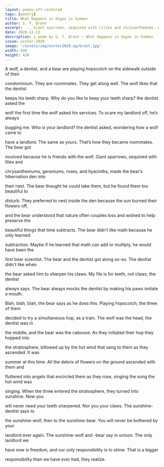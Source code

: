 ```yaml
---
layout: poems-off-centered
tags: [poetry]
title: What Happens in Vegas in Summer
author: S. T. Brant
excerpt: ... Giant sparrows, sequined with lilies and chrysanthemums, geraniums, roses, and hyacinths, made the bear’s hibernation den into their nest. The bear thought he could take them, but he found them too beautiful to disturb ...
date: 2020-12-13
description: 1 poem by S. T. Brant – What Happens in Vegas in Summer
issue: winter-2020
image: '/assets/img/winter2020_og/brant.jpg'
width: 640
height: 426
---
```


<div class="stanza">
<p class="poemline">A wolf, a dentist, and a bear are playing hopscotch on the sidewalk outside of their</p>
<p class="poemline">condominium. They are roommates. They get along well. The wolf likes that the dentist</p>
<p class="poemline">keeps his teeth sharp. Why do you like to keep your teeth sharp? the dentist asked the</p>
<p class="poemline">wolf the first time the wolf asked his services. To scare my landlord off, he’s always</p>
<p class="poemline">bugging me. Who is your landlord? the dentist asked, wondering how a wolf came to</p>
<p class="poemline">have a landlord. The same as yours. That’s how they became roommates. The bear got</p>
<p class="poemline">involved because he is friends with the wolf. Giant sparrows, sequined with lilies and</p>
<p class="poemline">chrysanthemums, geraniums, roses, and hyacinths, made the bear’s hibernation den into</p>
<p class="poemline">their nest. The bear thought he could take them, but he found them too beautiful to</p>
<p class="poemline">disturb. They preferred to nest inside the den because the sun burned their flowers off,</p>
<p class="poemline">and the bear understood that nature often couples loss and wished to help preserve the</p>
<p class="poemline">beautiful things that time subtracts. The bear didn’t like math because he only learned</p>
<p class="poemline">subtraction. Maybe if he learned that math can add or multiply, he would have been the</p>
<p class="poemline">first bear scientist. The bear and the dentist got along so-so. The dentist didn’t like when</p>
<p class="poemline">the bear asked him to sharpen his claws. My file is for teeth, not claws, the dentist</p>
<p class="poemline">always says. The bear always mocks the dentist by making his paws imitate a mouth.</p>
<p class="poemline">Blah, blah, blah, the bear says as he does this. Playing hopscotch, the three of them</p>
<p class="poemline">decided to try a simultaneous hop, as a train. The wolf was the head, the dentist was in</p>
<p class="poemline">the middle, and the bear was the caboose. As they initiated their hop they hopped into</p>
<p class="poemline">the stratosphere, billowed up by the hot wind that sang to them as they ascended. It was</p>
<p class="poemline">summer at this time. All the debris of flowers on the ground ascended with them and</p>
<p class="poemline">fluttered into angels that encircled them as they rose, singing the song the hot wind was</p>
<p class="poemline">singing. When the three entered the stratosphere, they turned into sunshine. Now you</p>
<p class="poemline">will never need your teeth sharpened. Nor you your claws. The sunshine-dentist says to</p>
<p class="poemline">the sunshine-wolf, then to the sunshine-bear. You will never be bothered by your</p>
<p class="poemline">landlord ever again. The sunshine-wolf and -bear say in unison. The only landlord we</p>
<p class="poemline">have now is freedom, and our only responsibility is to shine. That is a bigger</p>
<p class="poemline">responsibility than we have ever had, they realize.</p>
</div>
